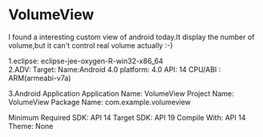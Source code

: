 # VolumeView
I found a interesting custom view of android today.It display the number of volume,but it can't control real volume actually :-)


1.eclipse: eclipse-jee-oxygen-R-win32-x86_64 <br>
2.ADV:
Target: Name:Android 4.0
platform: 4.0
API: 14
CPU/ABI : ARM(armeabi-v7a)

3.Android Application
Application Name: VolumeView
Project Name: VolumeView
Package Name: com.example.volumeview

Minimum Required SDK: API 14
Target SDK: API 19
Compile With: API 14
Theme: None

